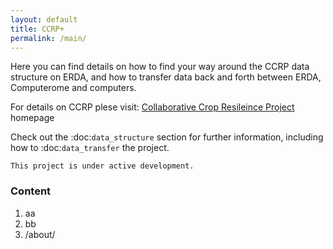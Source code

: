 ```yaml
---
layout: default
title: CCRP+
permalink: /main/
---
```


Here you can find details on how to find your way around the CCRP data structure on ERDA, and how to transfer data back and forth between ERDA, Computerome and computers.

For details on CCRP plese visit:
[Collaborative Crop Resileince Project](https://ccrp.vcl.ncsu.edu/) homepage



Check out the :doc:`data_structure` section for further information, including
how to :doc:`data_transfer` the project.

```
This project is under active development.
```

### Content
   1. aa
   2. bb
   3. /about/

